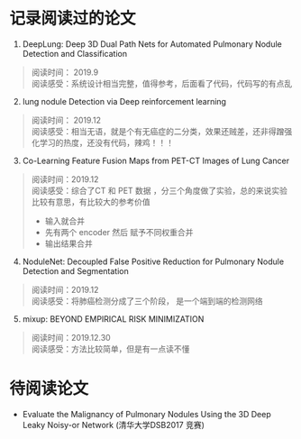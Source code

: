 # 记录阅读过的论文

1. DeepLung: Deep 3D Dual Path Nets for Automated Pulmonary Nodule Detection and Classification
> 阅读时间： 2019.9 <br>
> 阅读感受：系统设计相当完整，值得参考，后面看了代码，代码写的有点乱

2. lung nodule Detection via Deep reinforcement learning
> 阅读时间： 2019.12 <br>
> 阅读感受：相当无语，就是个有无癌症的二分类，效果还贼差，还非得蹭强化学习的热度，还没有代码，辣鸡！！！

3. Co-Learning Feature Fusion Maps from PET-CT Images of Lung Cancer
> 阅读时间：2019.12 <br>
> 阅读感受：综合了CT 和 PET 数据 ，分三个角度做了实验，总的来说实验比较有意思，有比较大的参考价值
> - 输入就合并
> - 先有两个 encoder 然后 赋予不同权重合并  
> - 输出结果合并

4. NoduleNet: Decoupled False Positive Reduction for Pulmonary Nodule Detection and Segmentation
> 阅读时间：2019.12 <br>
> 阅读感受：将肺癌检测分成了三个阶段， 是一个端到端的检测网络

5. mixup: BEYOND EMPIRICAL RISK MINIMIZATION
> 阅读时间：2019.12.30 <br>
> 阅读感受：方法比较简单，但是有一点读不懂



# 待阅读论文
- Evaluate the Malignancy of Pulmonary Nodules Using the 3D Deep Leaky Noisy-or Network (清华大学DSB2017 竞赛)
